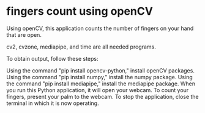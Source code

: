 # fingers count using openCV
Using openCV, this application counts the number of fingers on your hand that are open.

cv2, cvzone, mediapipe, and time are all needed programs.

To obtain output, follow these steps:

Using the command "pip install opencv-python," install openCV packages.
Using the command "pip install numpy," install the numpy package.
Using the command "pip install mediapipe," install the mediapipe package.
When you run this Python application, it will open your webcam.
To count your fingers, present your palm to the webcam.
To stop the application, close the terminal in which it is now operating.
